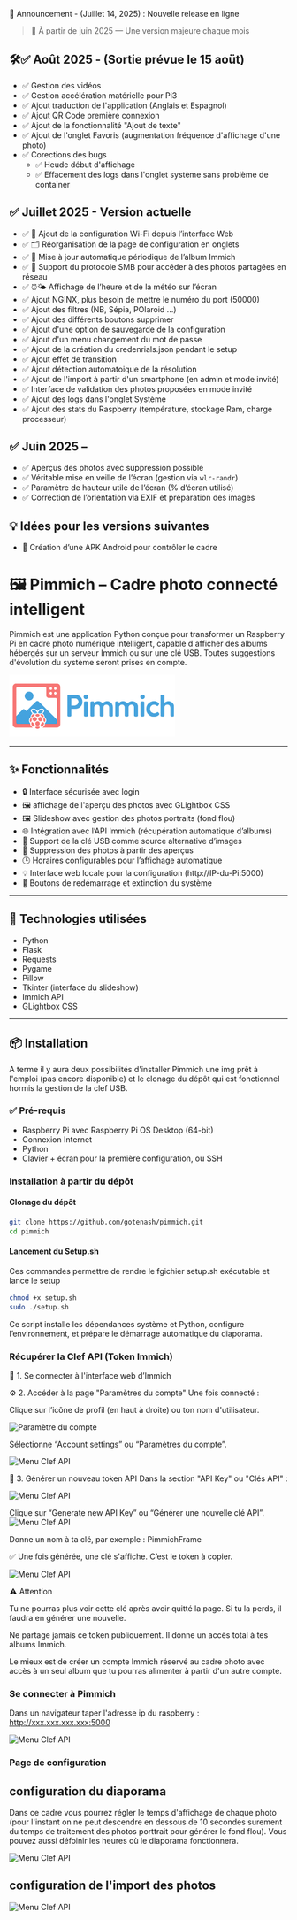 📣 Announcement - (Juillet 14, 2025) : Nouvelle release en ligne



> 📆 À partir de juin 2025 — Une version majeure chaque mois

## 🛠️✅ Août 2025  - (Sortie prévue le 15 aoüt)

- ✅ Gestion des vidéos
- ✅ Gestion accélération matérielle pour Pi3
- ✅ Ajout traduction de l'application (Anglais et Espagnol)
- ✅ Ajout QR Code première connexion
- ✅ Ajout de la fonctionnalité "Ajout de texte"
- ✅ Ajout de l'onglet Favoris (augmentation fréquence d'affichage d'une photo)
- ✅ Corections des bugs
    - ✅ Heude début d'affichage
    - ✅ Effacement des logs dans l'onglet système sans problème de container


## ✅ Juillet 2025  - Version actuelle

- ✅ 🧭 Ajout de la configuration Wi-Fi depuis l’interface Web  
- ✅ 🗂️ Réorganisation de la page de configuration en onglets  
- ✅ 🔁 Mise à jour automatique périodique de l’album Immich  
- ✅ 📁 Support du protocole SMB pour accéder à des photos partagées en réseau
- ✅ ⏰🌤️ Affichage de l’heure et de la météo sur l’écran
- ✅ Ajout NGINX, plus besoin de mettre le numéro du port (50000)
- ✅ Ajout des filtres (NB, Sépia, POlaroid ...)
- ✅ Ajout des différents boutons supprimer
- ✅ Ajout d'une option de sauvegarde de la configuration
- ✅ Ajout d'un menu changement du mot de passe
- ✅ Ajout de la création du credenrials.json pendant le setup
- ✅ Ajout effet de transition
- ✅ Ajout détection automatoique de la résolution
- ✅ Ajout de l'import à partir d'un smartphone (en admin et mode invité)
- ✅ Interface de validation des photos proposées en mode invité
- ✅ Ajout des logs dans l'onglet Système
- ✅ Ajout des stats du Raspberry (température, stockage Ram, charge processeur)

## ✅ Juin 2025 – 

- ✅ Aperçus des photos avec suppression possible  
- ✅ Véritable mise en veille de l’écran (gestion via `wlr-randr`)  
- ✅ Paramètre de hauteur utile de l’écran (% d’écran utilisé)  
- ✅ Correction de l’orientation via EXIF et préparation des images  



 
## 💡 Idées pour les versions suivantes

- 📱 Création d’une APK Android pour contrôler le cadre     




# 🖼️ Pimmich – Cadre photo connecté intelligent

Pimmich est une application Python conçue pour transformer un Raspberry Pi en cadre photo numérique intelligent, capable d'afficher des albums hébergés sur un serveur Immich ou sur une clé USB. Toutes suggestions  d'évolution du système seront prises en compte.

<img src="static/pimmich_logo.png" alt="Pimmich Logo" width="300">

---

## ✨ Fonctionnalités

- 🔒 Interface sécurisée avec login
- 🖼️ affichage de l'aperçu des photos avec GLightbox CSS
- 🖼️ Slideshow avec gestion des photos portraits (fond flou)
- 🌐 Intégration avec l’API Immich (récupération automatique d’albums)
- 📂 Support de la clé USB comme source alternative d’images
- 📂 Suppression des photos à partir des aperçus
- 🕒 Horaires configurables pour l’affichage automatique
- 💡 Interface web locale pour la configuration (http://IP-du-Pi:5000)
- 🔌 Boutons de redémarrage et extinction du système

---

## 🧰 Technologies utilisées

- Python 
- Flask
- Requests
- Pygame
- Pillow
- Tkinter (interface du slideshow)
- Immich API
- GLightbox CSS

---

## 📦 Installation

A terme il y aura deux possibilités d'installer Pimmich une img prêt à l'emploi (pas encore disponible) et le clonage du dépôt qui est fonctionnel hormis la gestion de la clef USB.

### ✅ Pré-requis

- Raspberry Pi avec Raspberry Pi OS Desktop (64-bit)
- Connexion Internet
- Python 
- Clavier + écran pour la première configuration, ou SSH


### Installation à partir du dépôt


#### Clonage du dépôt

```bash
git clone https://github.com/gotenash/pimmich.git
cd pimmich
````

#### Lancement du Setup.sh

Ces commandes permettre de rendre le fgichier setup.sh exécutable et lance le setup
```bash
chmod +x setup.sh
sudo ./setup.sh
```
Ce script installe les dépendances système et Python, configure l’environnement, et prépare le démarrage automatique du diaporama.

### Récupérer la Clef API (Token Immich)

🧭 1. Se connecter à l'interface web d’Immich

⚙️ 2. Accéder à la page "Paramètres du compte"
Une fois connecté :

Clique sur l’icône de profil (en haut à droite) ou ton nom d'utilisateur.

![Paramètre du compte](https://drive.google.com/uc?id=1_c12UZ7g8IwsL99xP55eB4qqacGAY8Kc)


Sélectionne “Account settings” ou “Paramètres du compte”.

![Menu Clef API](https://drive.google.com/uc?id=1rofAi6HNhvJbBh2D_AUsedj3HwSrQHjP)


🧪 3. Générer un nouveau token API
Dans la section "API Key" ou "Clés API" :

![Menu Clef API](https://drive.google.com/uc?id=1HrBVgvR4UXdkhLj-4KDohufr5nt57t2G)

Clique sur “Generate new API Key” ou “Générer une nouvelle clé API”.
![Menu Clef API](https://drive.google.com/uc?id=1dRBQMs0dsdM7vKlEuUzBnMmzzH3RNplc)



Donne un nom à ta clé, par exemple :
PimmichFrame

✅ Une fois générée, une clé s'affiche. C’est le token à copier.

![Menu Clef API](https://drive.google.com/uc?id=1hyt14hFPN3XEBu_0rh9XYIgLdXJau22y)

⚠️ Attention

Tu ne pourras plus voir cette clé après avoir quitté la page. Si tu la perds, il faudra en générer une nouvelle.

Ne partage jamais ce token publiquement. Il donne un accès total à tes albums Immich.

Le mieux est de créer un compte Immich réservé au cadre photo avec accès à un seul album que tu pourras alimenter à partir d'un autre compte.

### Se connecter à Pimmich

Dans un navigateur taper l'adresse ip du raspberry : http://xxx.xxx.xxx.xxx:5000

![Menu Clef API](https://drive.google.com/uc?id=1VynC6umiYqPaln_kAb_DDd990YUkbT88)


### Page de configuration

## configuration du diaporama

Dans ce cadre vous pourrez régler le temps d'affichage de chaque photo (pour l'instant on ne peut descendre en dessous de 10 secondes surement du temps de traitement des photos porttrait pour générer le fond flou). Vous pouvez aussi défoinir les heures où le diaporama fonctionnera.

![Menu Clef API](https://drive.google.com/uc?id=1t_7MCKNNfHfTi5Pjc7_hDxbDzU18UvO7)

## configuration de l'import des photos

![Menu Clef API](https://drive.google.com/uc?id=1AwUgYbzGcdskt99q32VlaOc7jM303Tbd)


